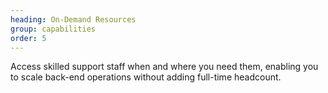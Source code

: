 ```yaml
---
heading: On-Demand Resources
group: capabilities
order: 5
---
```


Access skilled support staff when and where you need them, enabling you to scale back-end operations without adding full-time headcount.
